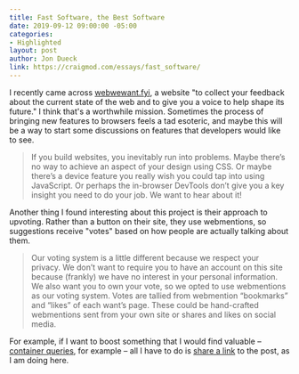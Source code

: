 ```yaml
---
title: Fast Software, the Best Software
date: 2019-09-12 09:00:00 -05:00
categories:
- Highlighted
layout: post
author: Jon Dueck
link: https://craigmod.com/essays/fast_software/
---
```


I recently came across [webwewant.fyi](https://webwewant.fyi), a website "to collect your feedback about the current state of the web and to give you a voice to help shape its future." I think that's a worthwhile mission. Sometimes the process of bringing new features to browsers feels a tad esoteric, and maybe this will be a way to start some discussions on features that developers would like to see.

> If you build websites, you inevitably run into problems. Maybe there’s no way to achieve an aspect of your design using CSS. Or maybe there’s a device feature you really wish you could tap into using JavaScript. Or perhaps the in-browser DevTools don’t give you a key insight you need to do your job. We want to hear about it!

Another thing I found interesting about this project is their approach to upvoting. Rather than a button on their site, they use webmentions, so suggestions receive "votes" based on how people are actually talking about them.

> Our voting system is a little different because we respect your privacy. We don’t want to require you to have an account on this site because (frankly) we have no interest in your personal information. We also want you to own your vote, so we opted to use webmentions as our voting system. Votes are tallied from webmention “bookmarks” and “likes” of each want’s page. These could be hand-crafted webmentions sent from your own site or shares and likes on social media.

For example, if I want to boost something that I would find valuable – [container queries](https://webwewant.fyi/wants/22/), for example – all I have to do is [share a link]((https://webwewant.fyi/wants/22/)) to the post, as I am doing here.
